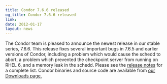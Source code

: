 ```yaml
---
title: Condor 7.6.6 released
og_title: Condor 7.6.6 released
link: 
date: 2012-01-17
layout: news
---
```


The Condor team is pleased to announce the newest release in our stable series, 7.6.6.  This release fixes several important bugs in 7.6.5 and earlier versions of Condor, including a problem which would cause the schedd to abort, a problem which prevented the checkpoint server from running on RHEL 6, and a memory leak in the schedd. Please see the <a href="manual/latest-stable/9_Version_History.html">release notes</a> for a complete list.  Condor binaries and source code are available from <a href="downloads/">our Downloads page.</a> 
